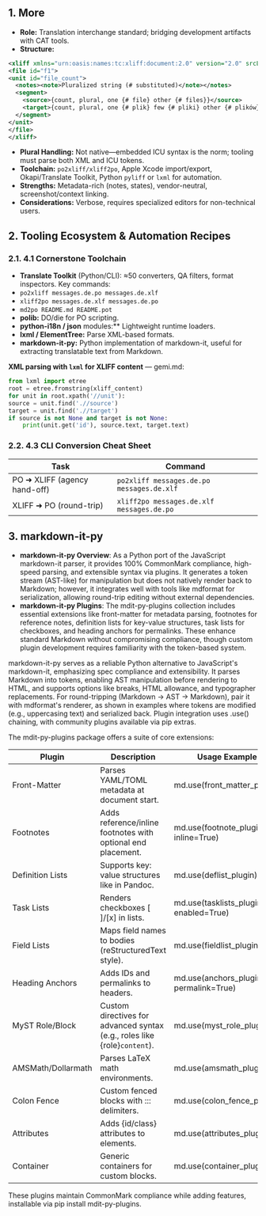 
## 1. More

- **Role:** Translation interchange standard; bridging development artifacts with CAT tools.
- **Structure:**

```xml
<xliff xmlns="urn:oasis:names:tc:xliff:document:2.0" version="2.0" srcLang="en" trgLang="pl">
<file id="f1">
<unit id="file_count">
  <notes><note>Pluralized string (# substituted)</note></notes>
  <segment>
    <source>{count, plural, one {# file} other {# files}}</source>
    <target>{count, plural, one {# plik} few {# pliki} other {# plików}}</target>
  </segment>
</unit>
</file>
</xliff>
```

- **Plural Handling:** Not native—embedded ICU syntax is the norm; tooling must parse both XML and ICU tokens.
- **Toolchain:** `po2xliff/xliff2po`, Apple Xcode import/export, Okapi/Translate Toolkit, Python `pyliff` or `lxml` for automation.
- **Strengths:** Metadata-rich (notes, states), vendor-neutral, screenshot/context linking.
- **Considerations:** Verbose, requires specialized editors for non-technical users.



## 2. Tooling Ecosystem & Automation Recipes

### 2.1. 4.1 Cornerstone Toolchain

- **Translate Toolkit** (Python/CLI): ≈50 converters, QA filters, format inspectors. Key commands:
- `po2xliff messages.de.po messages.de.xlf`
- `xliff2po messages.de.xlf messages.de.po`
- `md2po README.md README.pot`
- **polib:** DO/die for PO scripting.
- **python-i18n / json** modules:** Lightweight runtime loaders.
- **lxml / ElementTree:** Parse XML-based formats.
- **markdown-it-py:** Python implementation of markdown-it, useful for extracting translatable text from Markdown.


**XML parsing with `lxml` for XLIFF content** — gemi.md:

```python
from lxml import etree
root = etree.fromstring(xliff_content)
for unit in root.xpath('//unit'):
source = unit.find('.//source')
target = unit.find('.//target')
if source is not None and target is not None:
    print(unit.get('id'), source.text, target.text)
```

### 2.2. 4.3 CLI Conversion Cheat Sheet

| Task | Command |
|------|---------|
| PO ➜ XLIFF (agency hand-off) | `po2xliff messages.de.po messages.de.xlf` |
| XLIFF ➜ PO (round-trip) | `xliff2po messages.de.xlf messages.de.po` |

## 3. markdown-it-py

- **markdown-it-py Overview**: As a Python port of the JavaScript markdown-it parser, it provides 100% CommonMark compliance, high-speed parsing, and extensible syntax via plugins. It generates a token stream (AST-like) for manipulation but does not natively render back to Markdown; however, it integrates well with tools like mdformat for serialization, allowing round-trip editing without external dependencies.
- **markdown-it-py Plugins**: The mdit-py-plugins collection includes essential extensions like front-matter for metadata parsing, footnotes for reference notes, definition lists for key-value structures, task lists for checkboxes, and heading anchors for permalinks. These enhance standard Markdown without compromising compliance, though custom plugin development requires familiarity with the token-based system.

markdown-it-py serves as a reliable Python alternative to JavaScript's markdown-it, emphasizing spec compliance and extensibility. It parses Markdown into tokens, enabling AST manipulation before rendering to HTML, and supports options like breaks, HTML allowance, and typographer replacements. For round-tripping (Markdown -> AST -> Markdown), pair it with mdformat's renderer, as shown in examples where tokens are modified (e.g., uppercasing text) and serialized back. Plugin integration uses .use() chaining, with community plugins available via pip extras.

The mdit-py-plugins package offers a suite of core extensions:

| Plugin | Description | Usage Example |
|--------|-------------|---------------|
| Front-Matter | Parses YAML/TOML metadata at document start. | md.use(front_matter_plugin) |
| Footnotes | Adds reference/inline footnotes with optional end placement. | md.use(footnote_plugin, inline=True) |
| Definition Lists | Supports key: value structures like in Pandoc. | md.use(deflist_plugin) |
| Task Lists | Renders checkboxes [ ]/[x] in lists. | md.use(tasklists_plugin, enabled=True) |
| Field Lists | Maps field names to bodies (reStructuredText style). | md.use(fieldlist_plugin) |
| Heading Anchors | Adds IDs and permalinks to headers. | md.use(anchors_plugin, permalink=True) |
| MyST Role/Block | Custom directives for advanced syntax (e.g., roles like {role}`content`). | md.use(myst_role_plugin) |
| AMSMath/Dollarmath | Parses LaTeX math environments. | md.use(amsmath_plugin) |
| Colon Fence | Custom fenced blocks with ::: delimiters. | md.use(colon_fence_plugin) |
| Attributes | Adds {id/class} attributes to elements. | md.use(attributes_plugin) |
| Container | Generic containers for custom blocks. | md.use(container_plugin) |

These plugins maintain CommonMark compliance while adding features, installable via pip install mdit-py-plugins.
